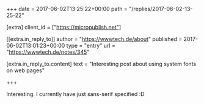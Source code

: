 +++
date = 2017-06-02T13:25:22+00:00
path = "/replies/2017-06-02-13-25-22"

[extra]
client_id = ["https://micropublish.net"]

[[extra.in_reply_to]]
author = "https://wwwtech.de/about"
published = 2017-06-02T13:01:23+00:00
type = "entry"
url = "https://wwwtech.de/notes/345"

[extra.in_reply_to.content]
text = "Interesting post about using system fonts on web pages"

+++

Interesting. I currently have just sans-serif specified :D